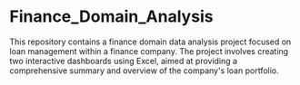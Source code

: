 # Finance_Domain_Analysis
This repository contains a finance domain data analysis project focused on loan management within a finance company. The project involves creating two interactive dashboards using Excel, aimed at providing a comprehensive summary and overview of the company's loan portfolio.
